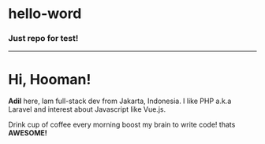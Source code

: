 # hello-word
### Just repo for test!
-----------

# Hi, Hooman!

**Adil** here, Iam full-stack dev from Jakarta, Indonesia. I like PHP a.k.a Laravel and interest about Javascript like Vue.js.

Drink cup of coffee every morning boost my brain to write code! thats **AWESOME!**

